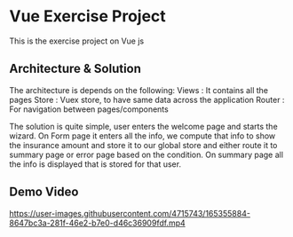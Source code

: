 # Vue Exercise Project

This is the exercise project on Vue js

## Architecture & Solution
 The architecture is depends on the following:
 Views : It contains all the pages
 Store : Vuex store, to have same data across the application
 Router : For navigation between pages/components
 
 The solution is quite simple, user enters the welcome page and starts the wizard.
On Form page it enters all the info, we compute that info to show the insurance amount and store it to our global store and either route it to summary page or error page based on the condition. On summary page all the info is displayed that is stored for that user.

## Demo Video

https://user-images.githubusercontent.com/4715743/165355884-8647bc3a-281f-46e2-b7e0-d46c36909fdf.mp4
